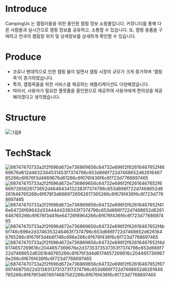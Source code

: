 # Introduce
CampingUs 는 캠핑러들을 위한 올인원 캠핑 정보 쇼핑몰입니다. 커뮤니티를 통해 다른 사람들과 실시간으로 캠핑 정보를 공유하고, 소통할 수 있습니다. 또, 캠핑 용품을 구매하고 전국의 캠핑장 위치 및 상세정보를 상세하게 확인할 수 있습니다.

# Produce
* 코로나 팬데믹으로 인한 캠핑 붐이 일면서 캠핑 시장의 규모가 크게 증가하며 '캠핑족'이 증가하였습니다.
* 특히, 캠핑족들을 위한 서비스를 제공하는 애플리케이션도 다양해졌습니다.
* 따라서, 사용자가 필요한 플랫폼을 올인원으로 제공하여 사용자에게 편의성을 제공해야겠다고 생각했습니다.

# Structure
![그림8](https://github.com/YonjjinJang/FinalProject-ShoppingMallService-team2/assets/131962031/26195284-066d-4ef6-ad84-6e26e81a57f7)

# TechStack
![68747470733a2f2f696d672e736869656c64732e696f2f62616467652f4669676d612d4632344531453f7374796c653d666f722d7468652d6261646765266c6f676f3d4669676d61266c6f676f436f6c6f723d7768697465](https://github.com/YonjjinJang/FinalProject-ShoppingMallService-team2/assets/131962031/700fd023-9f66-4468-bbba-da079a7f5253) 
![68747470733a2f2f696d672e736869656c64732e696f2f62616467652f66697265626173652d4646434132383f7374796c653d666f722d7468652d6261646765266c6f676f3d6669726562617365266c6f676f436f6c6f723d7768697465](https://github.com/YonjjinJang/FinalProject-ShoppingMallService-team2/assets/131962031/f32354b7-9dba-4e98-9118-dbe0d323ab33)
![68747470733a2f2f696d672e736869656c64732e696f2f62616467652f416e64726f69642d3344444338343f7374796c653d666f722d7468652d6261646765266c6f676f3d416e64726f6964266c6f676f436f6c6f723d7768697465](https://github.com/YonjjinJang/FinalProject-ShoppingMallService-team2/assets/131962031/43d10629-c40f-4485-b9c4-bad98920a049)
![68747470733a2f2f696d672e736869656c64732e696f2f62616467652f4b6f746c696e2d3746353246463f7374796c653d666f722d7468652d6261646765266c6f676f3d4b6f746c696e266c6f676f436f6c6f723d7768697465](https://github.com/YonjjinJang/FinalProject-ShoppingMallService-team2/assets/131962031/2829f340-0cfe-456c-855e-0a4bce1340bc)
![68747470733a2f2f696d672e736869656c64732e696f2f62616467652f4d6174657269616c2044657369676e2d3735373537353f7374796c653d666f722d7468652d6261646765266c6f676f3d4d6174657269616c2044657369676e266c6f676f436f6c6f723d7768697465](https://github.com/YonjjinJang/FinalProject-ShoppingMallService-team2/assets/131962031/a4f5b41d-3988-4a19-89aa-26440d9cc193)
![68747470733a2f2f696d672e736869656c64732e696f2f62616467652f6769746875622d3138313731373f7374796c653d666f722d7468652d6261646765266c6f676f3d676974687562266c6f676f436f6c6f723d7768697465](https://github.com/YonjjinJang/FinalProject-ShoppingMallService-team2/assets/131962031/026d58a9-aa58-4628-8948-5e7d81d1ef53)
